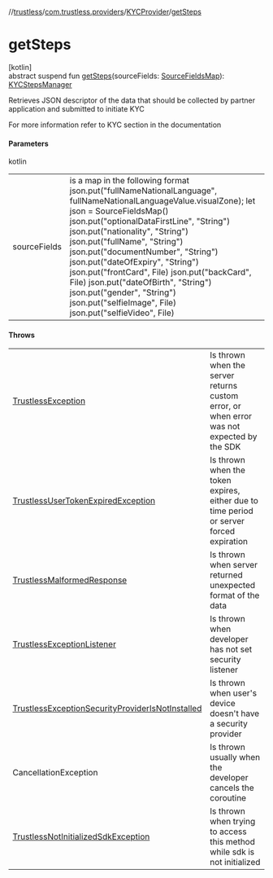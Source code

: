 //[trustless](../../../index.md)/[com.trustless.providers](../index.md)/[KYCProvider](index.md)/[getSteps](get-steps.md)

# getSteps

[kotlin]\
abstract suspend fun [getSteps](get-steps.md)(sourceFields: [SourceFieldsMap](../../com.trustless.requests.kyc.retrieveSteps.steps/-source-fields-map/index.md)): [KYCStepsManager](../../com.trustless.requests.kyc.retrieveSteps.steps/-k-y-c-steps-manager/index.md)

Retrieves JSON descriptor of the data that should be collected by partner application and submitted to initiate KYC

For more information refer to KYC section in the documentation

#### Parameters

kotlin

| | |
|---|---|
| sourceFields | is a map in the following format json.put(&quot;fullNameNationalLanguage&quot;, fullNameNationalLanguageValue.visualZone); let json = SourceFieldsMap() json.put(&quot;optionalDataFirstLine&quot;, &quot;String&quot;) json.put(&quot;nationality&quot;, &quot;String&quot;) json.put(&quot;fullName&quot;, &quot;String&quot;) json.put(&quot;documentNumber&quot;, &quot;String&quot;) json.put(&quot;dateOfExpiry&quot;, &quot;String&quot;) json.put(&quot;frontCard&quot;, File) json.put(&quot;backCard&quot;, File) json.put(&quot;dateOfBirth&quot;, &quot;String&quot;) json.put(&quot;gender&quot;, &quot;String&quot;) json.put(&quot;selfieImage&quot;, File) json.put(&quot;selfieVideo&quot;, File) |

#### Throws

| | |
|---|---|
| [TrustlessException](../../com.trustless.exceptions/-trustless-exception/index.md) | Is thrown when the server returns custom error, or when error was not expected by the SDK |
| [TrustlessUserTokenExpiredException](../../com.trustless.exceptions/-trustless-user-token-expired-exception/index.md) | Is thrown when the token expires, either due to time period or server forced expiration |
| [TrustlessMalformedResponse](../../com.trustless.exceptions/-trustless-malformed-response/index.md) | Is thrown when server returned unexpected format of the data |
| [TrustlessExceptionListener](../../com.trustless.exceptions/-trustless-exception-listener/index.md) | Is thrown when developer has not set security listener |
| [TrustlessExceptionSecurityProviderIsNotInstalled](../../com.trustless.exceptions/-trustless-exception-security-provider-is-not-installed/index.md) | Is thrown when user's device doesn't have a security provider |
| CancellationException | Is thrown usually when the developer cancels the coroutine |
| [TrustlessNotInitializedSdkException](../../com.trustless.exceptions/-trustless-not-initialized-sdk-exception/index.md) | Is thrown when trying to access this method while sdk is not initialized |
